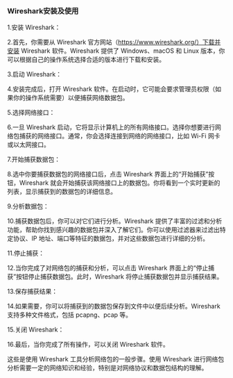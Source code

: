 ### Wireshark安装及使用

1.安装 Wireshark：


2.首先，你需要从 Wireshark 官方网站（https://www.wireshark.org/）下载并安装 Wireshark 软件。Wireshark 提供了 Windows、macOS 和 Linux 版本，你可以根据自己的操作系统选择合适的版本进行下载和安装。


3.启动 Wireshark：


4.安装完成后，打开 Wireshark 软件。在启动时，它可能会要求管理员权限（如果你的操作系统需要）以便捕获网络数据包。


5.选择网络接口：


6.一旦 Wireshark 启动，它将显示计算机上的所有网络接口。选择你想要进行网络包捕获的网络接口。通常，你会选择连接到网络的网络接口，比如 Wi-Fi 网卡或以太网接口。


7.开始捕获数据包：


8.选中你要捕获数据包的网络接口后，点击 Wireshark 界面上的“开始捕获”按钮，Wireshark 就会开始捕获该网络接口上的数据包。你将看到一个实时更新的列表，显示捕获到的数据包的详细信息。


9.分析数据包：


10.捕获数据包后，你可以对它们进行分析。Wireshark 提供了丰富的过滤和分析功能，帮助你找到感兴趣的数据包并深入了解它们。你可以使用过滤器来过滤出特定协议、IP 地址、端口等特征的数据包，并对这些数据包进行详细的分析。


11.停止捕获：


12.当你完成了对网络包的捕获和分析，可以点击 Wireshark 界面上的“停止捕获”按钮停止捕获数据包。此时，Wireshark 将停止捕获数据包并显示捕获结果。


13.保存捕获结果：


14.如果需要，你可以将捕获到的数据包保存到文件中以便后续分析。Wireshark 支持多种文件格式，包括 pcapng、pcap 等。


15.关闭 Wireshark：


16.最后，当你完成了所有操作，可以关闭 Wireshark 软件。

这些是使用 Wireshark 工具分析网络包的一般步骤。使用 Wireshark 进行网络包分析需要一定的网络知识和经验，特别是对网络协议和数据包结构的理解。